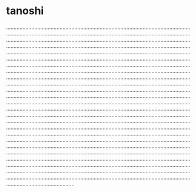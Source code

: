 # tanoshi
..........................................................................................................................................................................................................................................................................................................................................................................................................................................................................................................................................................................................................................................................................................................................................................................................................................................................................................................................................................................................................................................................................................................................................................................................................................................................................................................................................................................................................................................................................................................................................................................................................................................................................................................................................................................................................................................................................................................................................................................................................................................................................................................................................................................................................................................................................................................................................................................................................................................................................................................................................................................................................................................................................................................................................................................................................................................................................................................................................................................................................................................................................................................................................................................................................................................................................